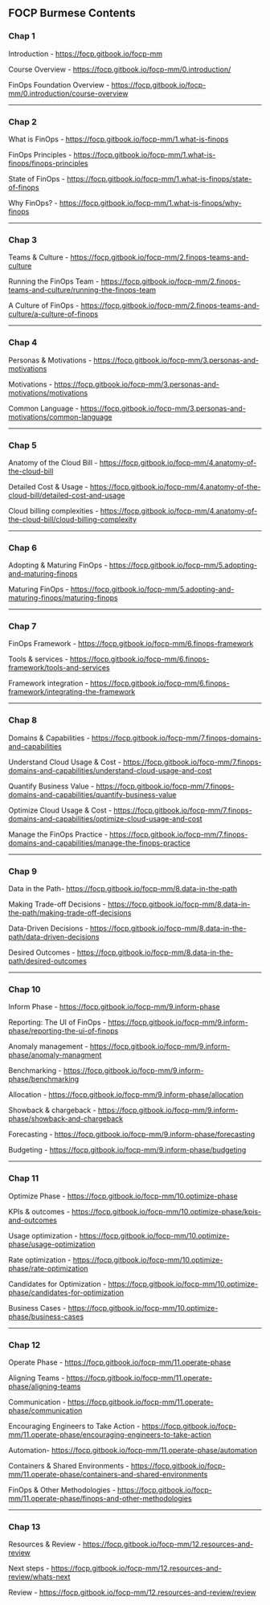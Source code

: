 ## FOCP Burmese Contents

### Chap 1

Introduction - https://focp.gitbook.io/focp-mm

Course Overview - https://focp.gitbook.io/focp-mm/0.introduction/

FinOps Foundation Overview - https://focp.gitbook.io/focp-mm/0.introduction/course-overview

**********************************

### Chap 2

What is FinOps - https://focp.gitbook.io/focp-mm/1.what-is-finops

FinOps Principles - https://focp.gitbook.io/focp-mm/1.what-is-finops/finops-principles

State of FinOps - https://focp.gitbook.io/focp-mm/1.what-is-finops/state-of-finops

Why FinOps? - https://focp.gitbook.io/focp-mm/1.what-is-finops/why-finops

**********************************

### Chap 3

Teams & Culture - https://focp.gitbook.io/focp-mm/2.finops-teams-and-culture

Running the FinOps Team - https://focp.gitbook.io/focp-mm/2.finops-teams-and-culture/running-the-finops-team

A Culture of FinOps - https://focp.gitbook.io/focp-mm/2.finops-teams-and-culture/a-culture-of-finops

**********************************

### Chap 4

Personas & Motivations - https://focp.gitbook.io/focp-mm/3.personas-and-motivations

Motivations - https://focp.gitbook.io/focp-mm/3.personas-and-motivations/motivations

Common Language - https://focp.gitbook.io/focp-mm/3.personas-and-motivations/common-language

**********************************

### Chap 5

Anatomy of the Cloud Bill - https://focp.gitbook.io/focp-mm/4.anatomy-of-the-cloud-bill

Detailed Cost & Usage - https://focp.gitbook.io/focp-mm/4.anatomy-of-the-cloud-bill/detailed-cost-and-usage

Cloud billing complexities - https://focp.gitbook.io/focp-mm/4.anatomy-of-the-cloud-bill/cloud-billing-complexity

**********************************

### Chap 6

Adopting & Maturing FinOps - https://focp.gitbook.io/focp-mm/5.adopting-and-maturing-finops

Maturing FinOps - https://focp.gitbook.io/focp-mm/5.adopting-and-maturing-finops/maturing-finops


**********************************

### Chap 7

FinOps Framework - https://focp.gitbook.io/focp-mm/6.finops-framework

Tools & services - https://focp.gitbook.io/focp-mm/6.finops-framework/tools-and-services

Framework integration - https://focp.gitbook.io/focp-mm/6.finops-framework/integrating-the-framework

**********************************

### Chap 8

Domains & Capabilities - https://focp.gitbook.io/focp-mm/7.finops-domains-and-capabilities

Understand Cloud Usage & Cost - https://focp.gitbook.io/focp-mm/7.finops-domains-and-capabilities/understand-cloud-usage-and-cost


Quantify Business Value - https://focp.gitbook.io/focp-mm/7.finops-domains-and-capabilities/quantify-business-value

Optimize Cloud Usage & Cost - https://focp.gitbook.io/focp-mm/7.finops-domains-and-capabilities/optimize-cloud-usage-and-cost


Manage the FinOps Practice - https://focp.gitbook.io/focp-mm/7.finops-domains-and-capabilities/manage-the-finops-practice

**********************************

### Chap 9


Data in the Path- https://focp.gitbook.io/focp-mm/8.data-in-the-path

Making Trade-off Decisions - https://focp.gitbook.io/focp-mm/8.data-in-the-path/making-trade-off-decisions

Data-Driven Decisions - https://focp.gitbook.io/focp-mm/8.data-in-the-path/data-driven-decisions

Desired Outcomes - https://focp.gitbook.io/focp-mm/8.data-in-the-path/desired-outcomes

**********************************

### Chap 10

Inform Phase - https://focp.gitbook.io/focp-mm/9.inform-phase

Reporting: The UI of FinOps - https://focp.gitbook.io/focp-mm/9.inform-phase/reporting-the-ui-of-finops

Anomaly management - https://focp.gitbook.io/focp-mm/9.inform-phase/anomaly-managment

Benchmarking - https://focp.gitbook.io/focp-mm/9.inform-phase/benchmarking

Allocation - https://focp.gitbook.io/focp-mm/9.inform-phase/allocation

Showback & chargeback - https://focp.gitbook.io/focp-mm/9.inform-phase/showback-and-chargeback

Forecasting - https://focp.gitbook.io/focp-mm/9.inform-phase/forecasting

Budgeting - https://focp.gitbook.io/focp-mm/9.inform-phase/budgeting

**********************************

### Chap 11

Optimize Phase - https://focp.gitbook.io/focp-mm/10.optimize-phase

KPIs & outcomes - https://focp.gitbook.io/focp-mm/10.optimize-phase/kpis-and-outcomes

Usage optimization - https://focp.gitbook.io/focp-mm/10.optimize-phase/usage-optimization

Rate optimization - https://focp.gitbook.io/focp-mm/10.optimize-phase/rate-optimization

Candidates for Optimization - https://focp.gitbook.io/focp-mm/10.optimize-phase/candidates-for-optimization

Business Cases - https://focp.gitbook.io/focp-mm/10.optimize-phase/business-cases

**********************************

### Chap 12

Operate Phase - https://focp.gitbook.io/focp-mm/11.operate-phase

Aligning Teams - https://focp.gitbook.io/focp-mm/11.operate-phase/aligning-teams 

Communication - https://focp.gitbook.io/focp-mm/11.operate-phase/communication

Encouraging Engineers to Take Action - https://focp.gitbook.io/focp-mm/11.operate-phase/encouraging-engineers-to-take-action


Automation- https://focp.gitbook.io/focp-mm/11.operate-phase/automation

Containers & Shared Environments - https://focp.gitbook.io/focp-mm/11.operate-phase/containers-and-shared-environments


FinOps & Other Methodologies - https://focp.gitbook.io/focp-mm/11.operate-phase/finops-and-other-methodologies

**********************************

### Chap 13

Resources & Review - https://focp.gitbook.io/focp-mm/12.resources-and-review

Next steps - https://focp.gitbook.io/focp-mm/12.resources-and-review/whats-next

Review - https://focp.gitbook.io/focp-mm/12.resources-and-review/review
